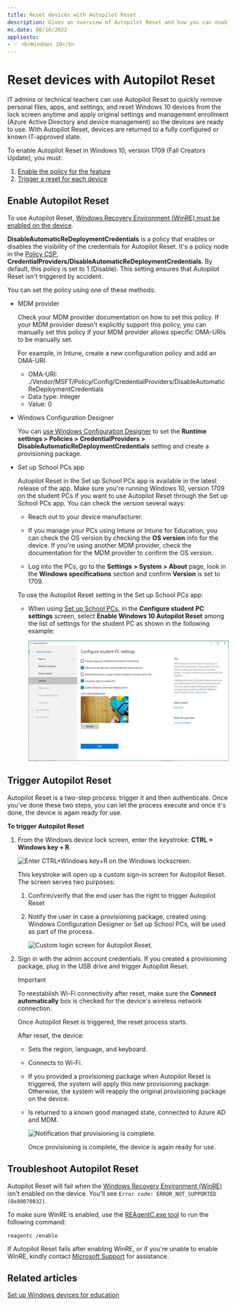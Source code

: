 ```yaml
---
title: Reset devices with Autopilot Reset
description: Gives an overview of Autopilot Reset and how you can enable and use it in your schools.
ms.date: 08/10/2022
appliesto:
- ✅ <b>Windows 10</b>
---
```


# Reset devices with Autopilot Reset 

IT admins or technical teachers can use Autopilot Reset to quickly remove personal files, apps, and settings, and reset Windows 10 devices from the lock screen anytime and apply original settings and management enrollment (Azure Active Directory and device management) so the devices are ready to use. With Autopilot Reset, devices are returned to a fully configured or known IT-approved state.

To enable Autopilot Reset in Windows 10, version 1709 (Fall Creators Update), you must:

1. [Enable the policy for the feature](#enable-autopilot-reset)
2. [Trigger a reset for each device](#trigger-autopilot-reset)

## Enable Autopilot Reset

To use Autopilot Reset, [Windows Recovery Environment (WinRE) must be enabled on the device](#winre).

**DisableAutomaticReDeploymentCredentials** is a policy that enables or disables the visibility of the credentials for Autopilot Reset. It's a policy node in the [Policy CSP](/windows/client-management/mdm/policy-csp-credentialproviders), **CredentialProviders/DisableAutomaticReDeploymentCredentials**. By default, this policy is set to 1 (Disable). This setting ensures that Autopilot Reset isn't triggered by accident.

You can set the policy using one of these methods:

- MDM provider

  Check your MDM provider documentation on how to set this policy. If your MDM provider doesn't explicitly support this policy, you can manually set this policy if your MDM provider allows specific OMA-URIs to be manually set.

  For example, in Intune, create a new configuration policy and add an OMA-URI. 
  - OMA-URI:  ./Vendor/MSFT/Policy/Config/CredentialProviders/DisableAutomaticReDeploymentCredentials
  - Data type:  Integer
  - Value:  0

- Windows Configuration Designer
    
  You can [use Windows Configuration Designer](/windows/configuration/provisioning-packages/provisioning-create-package) to set the **Runtime settings > Policies > CredentialProviders > DisableAutomaticReDeploymentCredentials** setting and create a provisioning package.

- Set up School PCs app

  Autopilot Reset in the Set up School PCs app is available in the latest release of the app. Make sure you're running Windows 10, version 1709 on the student PCs if you want to use Autopilot Reset through the Set up School PCs app. You can check the version several ways:

  - Reach out to your device manufacturer.

  - If you manage your PCs using Intune or Intune for Education, you can check the OS version by checking the **OS version** info for the device. If  you're using another MDM provider, check the documentation for the MDM provider to confirm the OS version.

  - Log into the PCs, go to the **Settings > System > About** page, look in the **Windows specifications** section and confirm **Version** is set to 1709.

  To use the Autopilot Reset setting in the Set up School PCs app:

  - When using [Set up School PCs](use-set-up-school-pcs-app.md), in the **Configure student PC settings** screen, select **Enable Windows 10 Autopilot Reset** among the list of settings for the student PC as shown in the following example:

    ![Configure student PC settings in Set up School PCs.](images/suspcs/suspc_configure_pc2.jpg)
    
## Trigger Autopilot Reset
Autopilot Reset is a two-step process: trigger it and then authenticate. Once you've done these two steps, you can let the process execute and once it's done, the device is again ready for use. 

**To trigger Autopilot Reset**

1. From the Windows device lock screen, enter the keystroke: **CTRL + Windows key + R**. 

   ![Enter CTRL+Windows key+R on the Windows lockscreen.](images/autopilot-reset-lockscreen.png)

   This keystroke will open up a custom sign-in screen for Autopilot Reset. The screen serves two purposes:

   1. Confirm/verify that the end user has the right to trigger Autopilot Reset

   2. Notify the user in case a provisioning package, created using Windows Configuration Designer or Set up School PCs, will be used as part of the process.

      ![Custom login screen for Autopilot Reset.](images/autopilot-reset-customlogin.png)

2. Sign in with the admin account credentials. If you created a provisioning package, plug in the USB drive and trigger Autopilot Reset.

   > [!IMPORTANT]
   > To reestablish Wi-Fi connectivity after reset, make sure the **Connect automatically** box is checked for the device's wireless network connection. 

   Once Autopilot Reset is triggered, the reset process starts. 
    
   After reset, the device:

   - Sets the region, language, and keyboard.

   - Connects to Wi-Fi.

   - If you provided a provisioning package when Autopilot Reset is triggered, the system will apply this new provisioning package. Otherwise, the system will reapply the original provisioning package on the device. 

   - Is returned to a known good managed state, connected to Azure AD and MDM.

     ![Notification that provisioning is complete.](images/autopilot-reset-provisioningcomplete.png)

     Once provisioning is complete, the device is again ready for use.

<span id="winre"/>

## Troubleshoot Autopilot Reset

Autopilot Reset will fail when the [Windows Recovery Environment (WinRE)](/windows-hardware/manufacture/desktop/windows-recovery-environment--windows-re--technical-reference) isn't enabled on the device. You'll see `Error code: ERROR_NOT_SUPPORTED (0x80070032)`.

To make sure WinRE is enabled, use the [REAgentC.exe tool](/windows-hardware/manufacture/desktop/reagentc-command-line-options) to run the following command:

```console
reagentc /enable
```

If Autopilot Reset fails after enabling WinRE, or if you're unable to enable WinRE, kindly contact [Microsoft Support](https://support.microsoft.com) for assistance.

## Related articles

[Set up Windows devices for education](set-up-windows-10.md)
